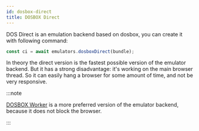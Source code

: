 ```yaml
---
id: dosbox-direct 
title: DOSBOX Direct 
---
```


DOS Direct is an emulation backend based on dosbox, you can create it with following command:

```js
const ci = await emulators.dosboxDirect(bundle);
```

In theory the direct version is the fastest possible version of the emulator backend. But it has a strong disadvantage: it's working on the main browser thread. So it can easily hang a browser for some amount of time, and not be very responsive.

:::note

[DOSBOX Worker](dosbox-worker.md) is a more preferred version of the emulator backend, because it does not block the browser.

:::
